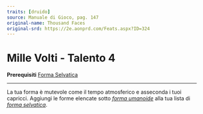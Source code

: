 ```yaml
---
traits: [druido]
source: Manuale di Gioco, pag. 147
original-name: Thousand Faces
original-srd: https://2e.aonprd.com/Feats.aspx?ID=324
---
```


# Mille Volti - Talento 4

**Prerequisiti** [Forma Selvatica](/classi/druido/talenti/forma-selvatica)

---

La tua forma è mutevole come il tempo atmosferico e asseconda i tuoi capricci.
Aggiungi le forme elencate sotto _[forma umanoide](/incantesimi/forma-umanoide)_
alla tua lista di _[forma selvatica](/incantesimi/forma-selvatica)_.
